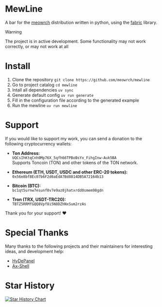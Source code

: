 # MewLine
A bar for the [meowrch](https://github.com/meowrch/meowrch) distribution written in python, using the [fabric](https://github.com/Fabric-Development/fabric) library.

> [!WARNING]
> The project is in active development. 
>Some functionality may not work correctly, or may not work at all

# Install
1. Clone the repository `git clone https://github.com/meowrch/mewline`
2. Go to project catalog `cd mewline`
3. Intall all dependencies `uv sync`
4. Generate default config `uv run generate`
5. Fill in the configuration file according to the generated example
6. Run the mewline `uv run mewline`


# Support
If you would like to support my work, you can send a donation to the following cryptocurrency wallets:

- **Ton Address:**  
  `UQCsIhKtqCnh0Mp76X_5qfh66TPBoBsYx_FihgInw-Auk5BA`  
  Supports Toncoin (TON) and other tokens of the TON network.

- **Ethereum (ETH, USDT, USDC and other ERC-20 tokens):**  
  `0x56e8bf8Ec07b6F2d6aEdA7Bd8814DB5A72164b13`
  
- **Bitcoin (BTC):**  
  `bc1qt5urnw7esunf0v7e9az0jhatxrdd0smem98gdn`

- **Tron (TRX, USDT-TRC20):**  
  `TBTZ5RRMfGQQ8Vpf8i5N8DZhNxSum2rzAs`

Thank you for your support! ❤️

# Special Thanks
Many thanks to the following projects and their maintainers for interesting ideas, and development help:
- [HyDePanel](https://github.com/rubiin/HyDePanel)
- [Ax-Shell](https://github.com/Axenide/Ax-Shell)

# Star History

<a href="https://star-history.com/#meowrch/mewline&Date">
 <picture>
   <source media="(prefers-color-scheme: dark)" srcset="https://api.star-history.com/svg?repos=meowrch/mewline&type=Date&theme=dark" />
   <source media="(prefers-color-scheme: light)" srcset="https://api.star-history.com/svg?repos=meowrch/mewline&type=Date" />
   <img alt="Star History Chart" src="https://api.star-history.com/svg?repos=meowrch/mewline&type=Date" />
 </picture>
</a>